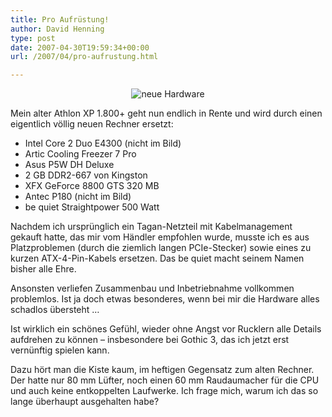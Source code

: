 ```yaml
---
title: Pro Aufrüstung!
author: David Henning
type: post
date: 2007-04-30T19:59:34+00:00
url: /2007/04/pro-aufrustung.html

---
```

<p style="text-align: center;">
  <img src="https://www.madcatswelt.org/wp-content/uploads/IMG_0325.jpg" alt="neue Hardware" />
</p>

Mein alter Athlon XP 1.800+ geht nun endlich in Rente und wird durch einen eigentlich völlig neuen Rechner ersetzt:

  * Intel Core 2 Duo E4300 (nicht im Bild)
  * Artic Cooling Freezer 7 Pro
  * Asus P5W DH Deluxe
  * 2 GB DDR2-667 von Kingston
  * XFX GeForce 8800 GTS 320 MB
  * Antec P180 (nicht im Bild)
  * be quiet Straightpower 500 Watt

Nachdem ich ursprünglich ein Tagan-Netzteil mit Kabelmanagement gekauft hatte, das mir vom Händler empfohlen wurde, musste ich es aus Platzproblemen (durch die ziemlich langen PCIe-Stecker) sowie eines zu kurzen ATX-4-Pin-Kabels ersetzen. Das be quiet macht seinem Namen bisher alle Ehre.

Ansonsten verliefen Zusammenbau und Inbetriebnahme vollkommen problemlos. Ist ja doch etwas besonderes, wenn bei mir die Hardware alles schadlos übersteht &#8230;

Ist wirklich ein schönes Gefühl, wieder ohne Angst vor Rucklern alle Details aufdrehen zu können &#8211; insbesondere bei Gothic 3, das ich jetzt erst vernünftig spielen kann.

Dazu hört man die Kiste kaum, im heftigen Gegensatz zum alten Rechner. Der hatte nur 80 mm Lüfter, noch einen 60 mm Raudaumacher für die CPU und auch keine entkoppelten Laufwerke. Ich frage mich, warum ich das so lange überhaupt ausgehalten habe?